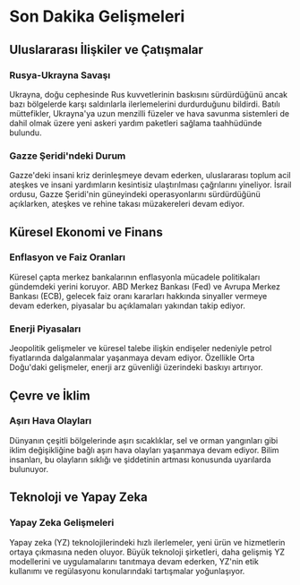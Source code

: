 # Son Dakika Gelişmeleri

## Uluslararası İlişkiler ve Çatışmalar

### Rusya-Ukrayna Savaşı

Ukrayna, doğu cephesinde Rus kuvvetlerinin baskısını sürdürdüğünü ancak bazı bölgelerde karşı saldırılarla ilerlemelerini durdurduğunu bildirdi. Batılı müttefikler, Ukrayna'ya uzun menzilli füzeler ve hava savunma sistemleri de dahil olmak üzere yeni askeri yardım paketleri sağlama taahhüdünde bulundu.

### Gazze Şeridi'ndeki Durum

Gazze'deki insani kriz derinleşmeye devam ederken, uluslararası toplum acil ateşkes ve insani yardımların kesintisiz ulaştırılması çağrılarını yineliyor. İsrail ordusu, Gazze Şeridi'nin güneyindeki operasyonlarını sürdürdüğünü açıklarken, ateşkes ve rehine takası müzakereleri devam ediyor.

## Küresel Ekonomi ve Finans

### Enflasyon ve Faiz Oranları

Küresel çapta merkez bankalarının enflasyonla mücadele politikaları gündemdeki yerini koruyor. ABD Merkez Bankası (Fed) ve Avrupa Merkez Bankası (ECB), gelecek faiz oranı kararları hakkında sinyaller vermeye devam ederken, piyasalar bu açıklamaları yakından takip ediyor.

### Enerji Piyasaları

Jeopolitik gelişmeler ve küresel talebe ilişkin endişeler nedeniyle petrol fiyatlarında dalgalanmalar yaşanmaya devam ediyor. Özellikle Orta Doğu'daki gelişmeler, enerji arz güvenliği üzerindeki baskıyı artırıyor.

## Çevre ve İklim

### Aşırı Hava Olayları

Dünyanın çeşitli bölgelerinde aşırı sıcaklıklar, sel ve orman yangınları gibi iklim değişikliğine bağlı aşırı hava olayları yaşanmaya devam ediyor. Bilim insanları, bu olayların sıklığı ve şiddetinin artması konusunda uyarılarda bulunuyor.

## Teknoloji ve Yapay Zeka

### Yapay Zeka Gelişmeleri

Yapay zeka (YZ) teknolojilerindeki hızlı ilerlemeler, yeni ürün ve hizmetlerin ortaya çıkmasına neden oluyor. Büyük teknoloji şirketleri, daha gelişmiş YZ modellerini ve uygulamalarını tanıtmaya devam ederken, YZ'nin etik kullanımı ve regülasyonu konularındaki tartışmalar yoğunlaşıyor.